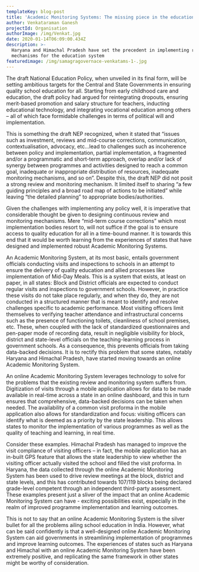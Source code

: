 ```yaml
---
templateKey: blog-post
title: 'Academic Monitoring Systems: The missing piece in the education puzzle'
author: Venkataraman Ganesh
projectId: Organisation
authorImage: /img/Venkat.jpg
date: 2020-01-14T06:09:00.434Z
description: >-
  Haryana and Himachal Pradesh have set the precedent in implementing robust R&M
  mechanisms for the education system
featuredimage: /img/samagragovernace-venkatams-1-.jpg
---
```

The draft National Education Policy, when unveiled in its final form, will be setting ambitious targets for the Central and State Governments in ensuring quality school education for all. Starting from early childhood care and education, the draft policy had argued for reintegrating dropouts, ensuring merit-based promotion and salary structure for teachers, inducting educational technology, and integrating vocational education among others – all of which face formidable challenges in terms of political will and implementation. 

This is something the draft NEP recognized, when it stated that “issues such as investment, reviews and mid-course corrections, communication, contextualisation, advocacy, etc…lead to challenges such as incoherence between policy and implementation, partial implementation, a fragmented and/or a programmatic and short-term approach, overlap and/or lack of synergy between programmes and activities designed to reach a common goal, inadequate or inappropriate distribution of resources, inadequate monitoring mechanisms, and so on”. Despite this, the draft NEP did not posit a strong review and monitoring mechanism. It limited itself to sharing “a few guiding principles and a broad road map of actions to be initiated” while leaving “the detailed planning” to appropriate bodies/authorities.

Given the challenges with implementing any policy well, it is imperative that considerable thought be given to designing continuous review and monitoring mechanisms. Mere “mid-term course corrections” which most implementation bodies resort to, will not suffice if the goal is to ensure access to quality education for all in a time-bound manner. It is towards this end that it would be worth learning from the experiences of states that have designed and implemented robust Academic Monitoring Systems.

An Academic Monitoring System, at its most basic, entails government officials conducting visits and inspections to schools in an attempt to ensure the delivery of quality education and allied processes like implementation of Mid-Day Meals. This is a system that exists, at least on paper, in all states: Block and District officials are expected to conduct regular visits and inspections to government schools. However, in practice these visits do not take place regularly, and when they do, they are not conducted in a structured manner that is meant to identify and resolve challenges specific to academic performance. Most visiting officers limit themselves to verifying teacher attendance and infrastructural concerns such as the presence of functioning toilets, cleanliness of school premises, etc. These, when coupled with the lack of standardized questionnaires and pen-paper mode of recording data, result in negligible visibility for block, district and state-level officials on the teaching-learning process in government schools. As a consequence, this prevents officials from taking data-backed decisions. It is to rectify this problem that some states, notably Haryana and Himachal Pradesh, have started moving towards an online Academic Monitoring System. 

An online Academic Monitoring System leverages technology to solve for the problems that the existing review and monitoring system suffers from. Digitization of visits through a mobile application allows for data to be made available in real-time across a state in an online dashboard, and this in turn ensures that comprehensive, data-backed decisions can be taken when needed. The availability of a common visit proforma in the mobile application also allows for standardization and focus: visiting officers can identify what is deemed as a priority by the state leadership. This allows states to monitor the implementation of various programmes as well as the quality of teaching and learning, in real time. 

Consider these examples. Himachal Pradesh has managed to improve the visit compliance of visiting officers – in fact, the mobile application has an in-built GPS feature that allows the state leadership to view whether the visiting officer actually visited the school and filled the visit proforma. In Haryana, the data collected through the online Academic Monitoring System has been used to drive review meetings at the block, district and state levels, and this has contributed towards 107/119 blocks being declared grade-level competent through an independent third-party assessment. These examples present just a sliver of the impact that an online Academic Monitoring System can have - exciting possibilities exist, especially in the realm of improved programme implementation and learning outcomes.

This is not to say that an online Academic Monitoring System is the silver bullet for all the problems ailing school education in India. However, what can be said confidently is that a well-designed online Academic Monitoring System can aid governments in streamlining implementation of programmes and improve learning outcomes. The experiences of states such as Haryana and Himachal with an online Academic Monitoring System have been extremely positive, and replicating the same framework in other states might be worthy of consideration.
